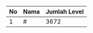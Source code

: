 | No | Nama            | Jumlah Level |
|----|-----------------|--------------|
| 1  | #    |    3672        |

